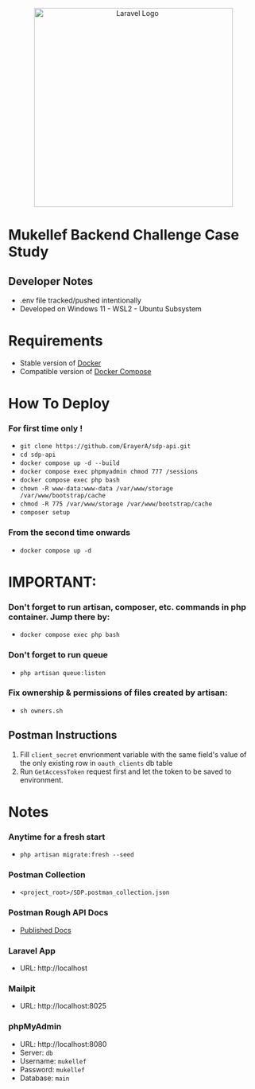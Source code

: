 <p align="center"><a href="https://laravel.com" target="_blank"><img src="https://raw.githubusercontent.com/laravel/art/master/logo-lockup/5%20SVG/2%20CMYK/1%20Full%20Color/laravel-logolockup-cmyk-red.svg" width="400" alt="Laravel Logo"></a></p>

# Mukellef Backend Challenge Case Study
## Developer Notes
- .env file tracked/pushed intentionally
- Developed on Windows 11 - WSL2 - Ubuntu Subsystem

# Requirements
- Stable version of [Docker](https://docs.docker.com/engine/install/)
- Compatible version of [Docker Compose](https://docs.docker.com/compose/install/#install-compose)

# How To Deploy

### For first time only !
- `git clone https://github.com/ErayerA/sdp-api.git`
- `cd sdp-api`
- `docker compose up -d --build`
- `docker compose exec phpmyadmin chmod 777 /sessions`
- `docker compose exec php bash`
- `chown -R www-data:www-data /var/www/storage /var/www/bootstrap/cache`
- `chmod -R 775 /var/www/storage /var/www/bootstrap/cache`
- `composer setup`

### From the second time onwards
- `docker compose up -d`

# IMPORTANT:

### Don't forget to run artisan, composer, etc. commands in php container. Jump there by:
- `docker compose exec php bash`

### Don't forget to run queue
- `php artisan queue:listen`

### Fix ownership & permissions of files created by artisan:
- `sh owners.sh`

## Postman Instructions
1. Fill `client_secret` envrionment variable with the same field's value of the only existing row in `oauth_clients` db table
2. Run `GetAccessToken` request first and let the token to be saved to environment.

# Notes


### Anytime for a fresh start
- `php artisan migrate:fresh --seed`


### Postman Collection
- `<project_root>/SDP.postman_collection.json`

### Postman Rough API Docs
- [Published Docs](https://documenter.getpostman.com/view/36980497/2sA3kRH3EY#9e051e9d-3c87-4a66-bf8f-d6e2f2568e56)

### Laravel App
- URL: http://localhost

### Mailpit
- URL: http://localhost:8025

### phpMyAdmin
- URL: http://localhost:8080
- Server: `db`
- Username: `mukellef`
- Password: `mukellef`
- Database: `main`


